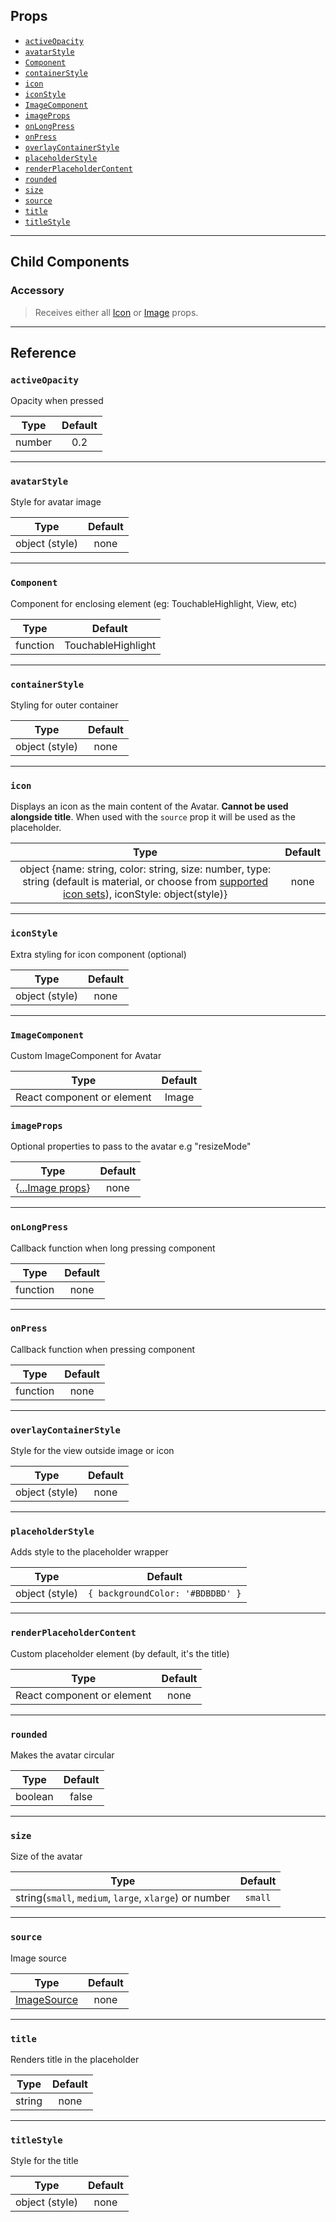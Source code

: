 ## Props

- [`activeOpacity`](#activeopacity)
- [`avatarStyle`](#avatarstyle)
- [`Component`](#Component)
- [`containerStyle`](#containerstyle)
- [`icon`](#icon)
- [`iconStyle`](#iconstyle)
- [`ImageComponent`](#imagecomponent)
- [`imageProps`](#imageprops)
- [`onLongPress`](#onlongpress)
- [`onPress`](#onpress)
- [`overlayContainerStyle`](#overlaycontainerstyle)
- [`placeholderStyle`](#placeholderstyle)
- [`renderPlaceholderContent`](#renderplaceholdercontent)
- [`rounded`](#rounded)
- [`size`](#size)
- [`source`](#source)
- [`title`](#title)
- [`titleStyle`](#titlestyle)

---

## Child Components

### Accessory

> Receives either all [Icon](icon.md#props) or [Image](image.md#props) props.

---

## Reference

### `activeOpacity`

Opacity when pressed

|  Type  | Default |
| :----: | :-----: |
| number |   0.2   |

---

### `avatarStyle`

Style for avatar image

|      Type      | Default |
| :------------: | :-----: |
| object (style) |  none   |

---

### `Component`

Component for enclosing element (eg: TouchableHighlight, View, etc)

|   Type   |      Default       |
| :------: | :----------------: |
| function | TouchableHighlight |

---

### `containerStyle`

Styling for outer container

|      Type      | Default |
| :------------: | :-----: |
| object (style) |  none   |

---

### `icon`

Displays an icon as the main content of the Avatar. **Cannot be used alongside
title**. When used with the `source` prop it will be used as the placeholder.

|                                                                                        Type                                                                                         | Default |
| :---------------------------------------------------------------------------------------------------------------------------------------------------------------------------------: | :-----: |
| object {name: string, color: string, size: number, type: string (default is material, or choose from [supported icon sets](icon.md#available-icon-sets)), iconStyle: object(style)} |  none   |

---

### `iconStyle`

Extra styling for icon component (optional)

|      Type      | Default |
| :------------: | :-----: |
| object (style) |  none   |

---

### `ImageComponent`

Custom ImageComponent for Avatar

|            Type            | Default |
| :------------------------: | :-----: |
| React component or element |  Image  |

### `imageProps`

Optional properties to pass to the avatar e.g "resizeMode"

|                Type                | Default |
| :--------------------------------: | :-----: |
| {[...Image props](image.md#props)} |  none   |

---

### `onLongPress`

Callback function when long pressing component

|   Type   | Default |
| :------: | :-----: |
| function |  none   |

---

### `onPress`

Callback function when pressing component

|   Type   | Default |
| :------: | :-----: |
| function |  none   |

---

### `overlayContainerStyle`

Style for the view outside image or icon

|      Type      | Default |
| :------------: | :-----: |
| object (style) |  none   |

---

### `placeholderStyle`

Adds style to the placeholder wrapper

|      Type      |             Default              |
| :------------: | :------------------------------: |
| object (style) | `{ backgroundColor: '#BDBDBD' }` |

---

### `renderPlaceholderContent`

Custom placeholder element (by default, it's the title)

|            Type            | Default |
| :------------------------: | :-----: |
| React component or element |  none   |

---

### `rounded`

Makes the avatar circular

|  Type   | Default |
| :-----: | :-----: |
| boolean |  false  |

---

### `size`

Size of the avatar

|                          Type                          | Default |
| :----------------------------------------------------: | :-----: |
| string(`small`, `medium`, `large`, `xlarge`) or number | `small` |

---

### `source`

Image source

|                        Type                        | Default |
| :------------------------------------------------: | :-----: |
| [ImageSource](https://reactnative.dev/docs/images) |  none   |

---

### `title`

Renders title in the placeholder

|  Type  | Default |
| :----: | :-----: |
| string |  none   |

---

### `titleStyle`

Style for the title

|      Type      | Default |
| :------------: | :-----: |
| object (style) |  none   |
